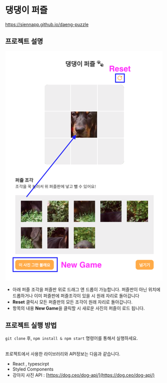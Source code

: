 # 댕댕이 퍼즐
https://siennapp.github.io/daeng-puzzle
## 프로젝트 설명
![스크린화면](./screen.png)
- 아래 퍼즐 조각을 퍼즐판 위로 드래그 앤 드롭이 가능합니다. 퍼즐판이 아닌 위치에 드롭하거나 이미 퍼즐판에 퍼즐조각이 있을 시 원래 자리로 돌아갑니다
- **Reset** 클릭시 모든 퍼즐판의 모든 조각이 원래 자리로 돌아갑니다.
- 항목의 내용 **New Game**을 클릭할 시 새로운 사진의 퍼즐이 로드 됩니다. 

## 프로젝트 실행 방법

`git clone` 후, `npm install & npm start` 명령어를 통해서 실행하세요.

## 

프로젝트에서 사용한 라이브러리와 API정보는 다음과 같습니다.

- React , typescirpt
- Styled Components
- 강아지 사진 API : [https://dog.ceo/dog-api/](https://dog.ceo/dog-api/)
